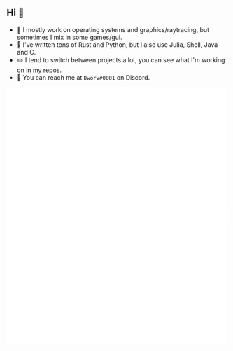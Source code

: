 ## Hi 👋

- 🧠 I mostly work on operating systems and graphics/raytracing, but sometimes I mix in some games/gui.
- 📖 I've written tons of Rust and Python, but I also use Julia, Shell, Java and C.
- ✏️ I tend to switch between projects a lot, you can see what I'm working on in [my repos](https://github.com/Dworv?tab=repositories).
- 💬 You can reach me at `Dworv#0001` on Discord.

![](https://raw.githubusercontent.com/Dworv/github-stats/master/generated/overview.svg#gh-dark-mode-only)
![](https://raw.githubusercontent.com/Dworv/github-stats/master/generated/languages.svg#gh-dark-mode-only)
